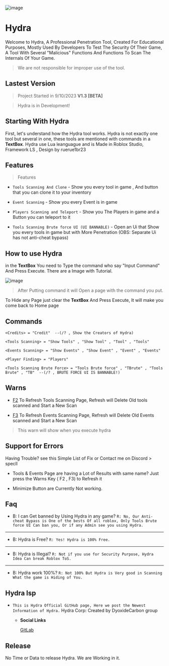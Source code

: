 ![image](https://cdn.discordapp.com/attachments/936859591059324971/1162444166081544312/adadawwa.png?ex=653bf57e&is=6529807e&hm=6b4783a3689a9b7d47afac529b361d6b460ec95324647582c921b73051365bb7&)

# Hydra
Welcome to Hydra, A Professional Penetration Tool, Created For Educational Purposes, Mostly Used By Developers To Test The Security Of Their Game, A Tool With Several "Malicious" Functions And Functions To Scan The Internals Of Your Game.

> We are not responsible for improper use of the tool.


## Lastest Version
> Project Started in 9/10/2023
**V1.3 [BETA]**

> Hydra is in Development!

## Starting With Hydra
First, let's understand how the Hydra tool works. Hydra is not exactly one tool but several in one, these tools are mentioned with commands in a **TextBox**. Hydra use Lua leanguague and is Made in Roblox Studio, Framework LS , Design by ruerue1br23

## Features
> Features

 - `Tools Scanning And Clone` - Show you every tool in game , And button that you can clone it to your inventory

 - `Event Scanning` - Show you every Event is in game

 - `Players Scanning and Teleport` - Show you The Players in game and a Button you can teleport to it

 - `Tools Scanning Brute force UI (UI BANNABLE)` - Open an Ui that Show you every tools in game but with More 
 Penetration (OBS: Separate Ui has not anti-cheat bypass)

## How to use Hydra
in the **TextBox** You need to Type the command who say "Input Command" And Press Execute. There are a Image with Tutorial.

![image](https://cdn.discordapp.com/attachments/936859591059324971/1162392740642967622/image.png?ex=653bc599&is=65295099&hm=a79b48a2103a1207fb7f04fb1d4f7497f2152fdacd9b8fa40089be6c4a39b20b&)

> After Putting command it will Open a page with the command you put.

To Hide any Page just clear the **TextBox** And Press Execute, It will make you come back to Home page
## Commands 
```
<Credits> = "Credit"  --(/? , Show the Creators of Hydra)

<Tools Scanning> = "Show Tools" , "Show Tool" , "Tool" , "Tools"

<Events Scanning> = "Show Events" , "Show Event" , "Event" , "Events"

<Player Finding> = "Players"

<Tools Scanning Brute Force> = "Tools Brute force" , "TBrute" , "Tools Brute" , "TB"  --(/? , BRUTE FORCE UI IS BANNABLE!)

```
## Warns
- [F2]() To Refresh Tools Scanning Page, Refresh will Delete Old tools scanned and Start a New Scan

- [F3]() To Refresh Events Scanning Page, Refresh will Delete Old Events scanned and Start a New Scan
> This warn will show when you execute hydra

## Support for Errors
Having Trouble? see this Simple List of Fix or Contact me on Discord > specll

- Tools & Events Page are having a Lot of Results with same name? Just press the Warns Key ( F2 , F3) to Refresh it

- Minimize Button are Currently Not working.

## Faq

- B: I can Get banned by Using Hydra in any game?
 `R: No, Our Anti-cheat Bypass is One of the bests Of all roblox, Only Tools Brute force UI Can ban you, Or if any Admin see you using Hydra.`

------------------------------------------

- B: Hydra is Free?
  `R: Yes! Hydra is 100% Free.`

------------------------------------------

- B: Hydra is Illegal?
  `R: Not if you use for Security Purpose, Hydra Idea Can break Roblox ToS.`

-------------------------------------------

- B: Hydra work 100%?
  `R: Not 100% But Hydra is Very good in Scanning What the game is Hiding of You.`

## Hydra lsp
- `This is Hydra Official GitHub page, Here we post the Newest Information of Hydra.`
  Hydra Corp: Created by DyoxideCarbon group

  - **Social Links**

    [GitLab](https://gitlab.com/dyoxidecarbon/hydrapanel.git)

## Release
No Time or Data to release Hydra. We are Working in it.
